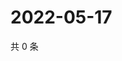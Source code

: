 # 2022-05-17

共 0 条

<!-- BEGIN WEIBO -->
<!-- 最后更新时间 Tue May 17 2022 17:13:34 GMT+0800 (China Standard Time) -->

<!-- END WEIBO -->
